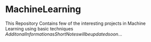 # MachineLearning
This Repository Contains few of the interesting projects in Machine Learning using basic techniques
$Additonal Information as Short Notes will be updated soon...$
